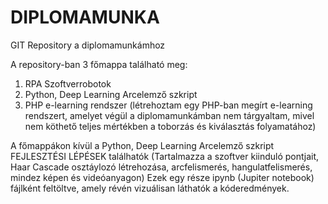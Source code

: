 # DIPLOMAMUNKA
GIT Repository a diplomamunkámhoz

A repository-ban 3 főmappa található meg:
1. RPA Szoftverrobotok
2. Python, Deep Learning Arcelemző szkript
3. PHP e-learning rendszer (létrehoztam egy PHP-ban megírt e-learning rendszert, amelyet végül a diplomamunkámban nem tárgyaltam, mivel nem köthető teljes mértékben a toborzás és kiválasztás folyamatához)

A főmappákon kívül a Python, Deep Learning Arcelemző szkript FEJLESZTÉSI LÉPÉSEK találhatók (Tartalmazza a szoftver kiinduló pontjait, Haar Cascade osztáylozó létrehozása, arcfelismerés, hangulatfelismerés, mindez képen és videóanyagon) Ezek egy része ipynb (Jupiter notebook) fájlként feltöltve, amely révén vizuálisan láthatók a kóderedmények.
